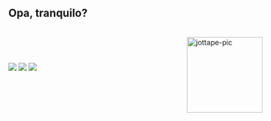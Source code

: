 ## Opa, tranquilo?

<div style="display: inline_block"><br>
  <img align="right" alt="jottape-pic" height="150"  src="https://cdn.discordapp.com/attachments/1073654452080357396/1082414524788908082/jp-icon.png?width=676&height=676">
</div>

<br>
<br>
<br>

<div> 
  <a href="https://instagram.com/jottapeoc" target="_blank"><img src="https://img.shields.io/badge/-Instagram-dd2a7b?style=flat-square&logo=instagram&logoColor=white" target="_blank"></a>
  <a href="https://www.linkedin.com/in/joaopedrocandido/" target="_blank"><img src="https://img.shields.io/badge/-LinkedIn-%230077B5?style=flat-square&logo=linkedin&logoColor=white" target="_blank"></a> 
 	<a href="https://www.twitch.tv/jottapeoc" target="_blank"><img src="https://img.shields.io/badge/Twitch-9146FF?style=flat-square&logo=twitch&logoColor=white" target="_blank"></a>
</div>
